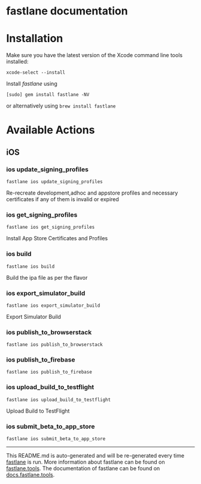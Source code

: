 fastlane documentation
================
# Installation

Make sure you have the latest version of the Xcode command line tools installed:

```
xcode-select --install
```

Install _fastlane_ using
```
[sudo] gem install fastlane -NV
```
or alternatively using `brew install fastlane`

# Available Actions
## iOS
### ios update_signing_profiles
```
fastlane ios update_signing_profiles
```
Re-recreate development,adhoc and appstore profiles and necessary certificates if any of them is invalid or expired
### ios get_signing_profiles
```
fastlane ios get_signing_profiles
```
Install App Store Certificates and Profiles
### ios build
```
fastlane ios build
```
Build the ipa file as per the flavor
### ios export_simulator_build
```
fastlane ios export_simulator_build
```
Export Simulator Build
### ios publish_to_browserstack
```
fastlane ios publish_to_browserstack
```

### ios publish_to_firebase
```
fastlane ios publish_to_firebase
```

### ios upload_build_to_testflight
```
fastlane ios upload_build_to_testflight
```
Upload Build to TestFlight
### ios submit_beta_to_app_store
```
fastlane ios submit_beta_to_app_store
```


----

This README.md is auto-generated and will be re-generated every time [fastlane](https://fastlane.tools) is run.
More information about fastlane can be found on [fastlane.tools](https://fastlane.tools).
The documentation of fastlane can be found on [docs.fastlane.tools](https://docs.fastlane.tools).
